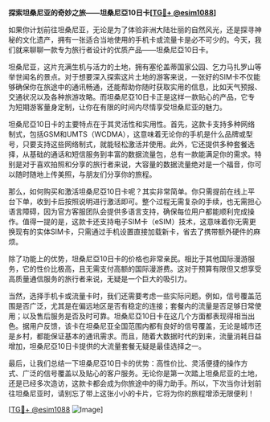 **探索坦桑尼亚的奇妙之旅——坦桑尼亞10日卡[[TG💪+ @esim1088](https://t.me/s/esim1088)]**

如果你计划前往坦桑尼亚，无论是为了体验非洲大陆壮丽的自然风光，还是探寻神秘的文化遗产，拥有一张适合当地使用的手机卡或流量卡是必不可少的。今天，我们就来聊聊一款专为旅行者设计的优质产品——坦桑尼亞10日卡。

坦桑尼亚，这片充满生机与活力的土地，拥有塞伦盖蒂国家公园、乞力马扎罗山等举世闻名的景点。对于想要深入探索这片土地的游客来说，一张好的SIM卡不仅能够确保你在旅途中的通讯畅通，还能帮助你随时获取实用的信息，比如天气预报、交通状况以及各种旅游攻略。而坦桑尼亞10日卡正是这样一款贴心的产品，它专为短期游客量身定制，让你在有限的时间内尽情享受坦桑尼亚的魅力。

坦桑尼亞10日卡的主要特点在于其灵活性和实用性。首先，这款卡支持多种网络制式，包括GSM和UMTS（WCDMA），这意味着无论你的手机是什么品牌或型号，只要支持这些网络制式，就能轻松激活并使用。此外，它还提供多种套餐选择，从基础的通话和短信服务到丰富的数据流量包，总有一款能满足你的需求。特别是对于喜欢拍照和分享的旅行者来说，大容量的数据流量绝对是一个福音，你可以随时随地上传美照，与朋友们分享你的旅程。

那么，如何购买和激活坦桑尼亞10日卡呢？其实非常简单。你只需提前在线上平台下单，收到卡后按照说明进行激活即可。整个过程无需复杂的手续，也无需担心语言障碍，因为官方客服团队会提供多语言支持，确保每位用户都能顺利完成操作。值得一提的是，这款卡还支持电子SIM卡（eSIM）技术，这意味着你无需更换现有的实体SIM卡，只需通过手机设置直接加载新卡，省去了携带额外硬件的麻烦。

除了功能上的优势，坦桑尼亞10日卡的价格也非常亲民。相比于其他国际漫游服务，它的性价比极高，且无需支付高额的国际漫游费。这对于预算有限但又想享受高质量通信服务的旅行者来说，无疑是一个巨大的吸引力。

当然，选择手机卡或流量卡时，我们还需要考虑一些实际问题。例如，信号覆盖范围是否广泛，尤其是在偏远地区是否有稳定的连接；套餐内的流量是否足够日常使用；以及售后服务是否及时可靠。坦桑尼亞10日卡在这几个方面都表现得相当出色。据用户反馈，该卡在坦桑尼亚全国范围内都有良好的信号覆盖，无论是城市还是乡村，都能保证基本的通讯需求。而且，随着大数据时代的到来，流量消耗日益增加，坦桑尼亞10日卡提供的大流量套餐无疑是最佳选择之一。

最后，让我们总结一下坦桑尼亞10日卡的优势：高性价比、灵活便捷的操作方式、广泛的信号覆盖以及贴心的客户服务。无论你是第一次踏上坦桑尼亚的土地，还是已经多次造访，这款卡都会成为你旅途中的得力助手。所以，下次当你计划前往坦桑尼亚时，请别忘了带上这张小小的卡片，它将为你的旅程增添无限便利！

[[TG💪+ @esim1088](https://t.me/s/esim1088) ![Image](https://i.postimg.cc/4NQfJmqS/Snipaste-2025-05-13-00-14-12.png)]